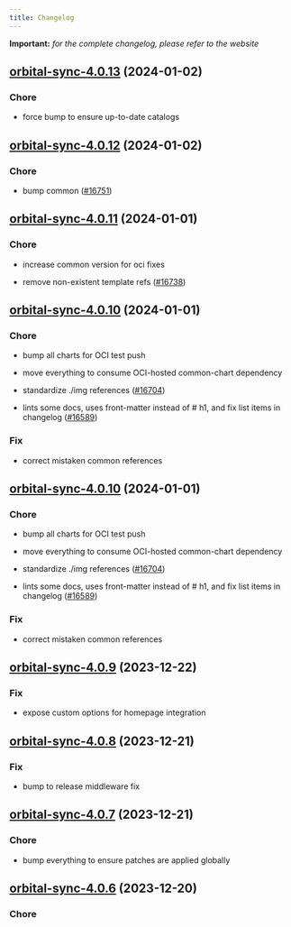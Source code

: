 ```yaml
---
title: Changelog
---
```


**Important:**
*for the complete changelog, please refer to the website*



## [orbital-sync-4.0.13](https://github.com/truecharts/charts/compare/orbital-sync-4.0.12...orbital-sync-4.0.13) (2024-01-02)

### Chore



- force bump to ensure up-to-date catalogs


## [orbital-sync-4.0.12](https://github.com/truecharts/charts/compare/orbital-sync-4.0.11...orbital-sync-4.0.12) (2024-01-02)

### Chore



- bump common ([#16751](https://github.com/truecharts/charts/issues/16751))


## [orbital-sync-4.0.11](https://github.com/truecharts/charts/compare/orbital-sync-4.0.10...orbital-sync-4.0.11) (2024-01-01)

### Chore



- increase common version for oci fixes

- remove non-existent template refs ([#16738](https://github.com/truecharts/charts/issues/16738))


## [orbital-sync-4.0.10](https://github.com/truecharts/charts/compare/orbital-sync-4.0.9...orbital-sync-4.0.10) (2024-01-01)

### Chore



- bump all charts for OCI test push

- move everything to consume OCI-hosted common-chart dependency

- standardize ./img references ([#16704](https://github.com/truecharts/charts/issues/16704))

- lints some docs, uses front-matter instead of # h1, and fix list items in changelog ([#16589](https://github.com/truecharts/charts/issues/16589))

### Fix



- correct mistaken common references


## [orbital-sync-4.0.10](https://github.com/truecharts/charts/compare/orbital-sync-4.0.9...orbital-sync-4.0.10) (2024-01-01)

### Chore



- bump all charts for OCI test push

- move everything to consume OCI-hosted common-chart dependency

- standardize ./img references ([#16704](https://github.com/truecharts/charts/issues/16704))

- lints some docs, uses front-matter instead of # h1, and fix list items in changelog ([#16589](https://github.com/truecharts/charts/issues/16589))

### Fix



- correct mistaken common references
## [orbital-sync-4.0.9](https://github.com/truecharts/charts/compare/orbital-sync-4.0.8...orbital-sync-4.0.9) (2023-12-22)

### Fix

- expose custom options for homepage integration

## [orbital-sync-4.0.8](https://github.com/truecharts/charts/compare/orbital-sync-4.0.7...orbital-sync-4.0.8) (2023-12-21)

### Fix

- bump to release middleware fix

## [orbital-sync-4.0.7](https://github.com/truecharts/charts/compare/orbital-sync-4.0.6...orbital-sync-4.0.7) (2023-12-21)

### Chore

- bump everything to ensure patches are applied globally

## [orbital-sync-4.0.6](https://github.com/truecharts/charts/compare/orbital-sync-4.0.5...orbital-sync-4.0.6) (2023-12-20)

### Chore
